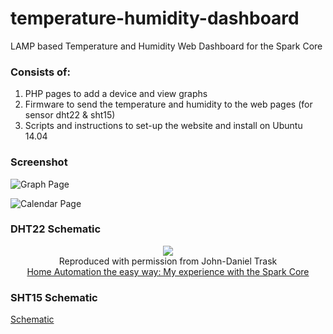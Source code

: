 temperature-humidity-dashboard
==============================

LAMP based Temperature and Humidity Web Dashboard for the Spark Core

### Consists of:
1. PHP pages to add a device and view graphs
2. Firmware to send the temperature and humidity to the web pages (for sensor dht22 & sht15)
3. Scripts and instructions to set-up the website and install on Ubuntu 14.04

### Screenshot
![Graph Page](screenshot.png)

![Calendar Page](calendar.png)

### DHT22 Schematic
<p align="center">
  <img src="schematics-project.png"/>
  <br/>
  Reproduced with permission from John-Daniel Trask
  <br/>
  <a href="https://raygun.io/blog/2014/09/home-automation-the-easy-way/">Home Automation the easy way: My experience with the Spark Core</a>
</p>

### SHT15 Schematic
<a href="SHT1x-Breakout-v13.pdf">Schematic</a>
